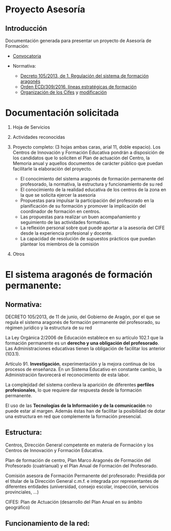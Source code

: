 # Proyecto Asesoría

## Introducción

Documentación generada para presentar un proyecto de Asesoría de Formación:

- [Convocatoria](http://www.boa.aragon.es/cgi-bin/EBOA/BRSCGI?CMD=VEROBJ&MLKOB=943630302828)

- Normativa:
    * [Decreto 105/2013, de 1. Regulación del sistema de formación aragonés](http://www.boa.aragon.es/cgi-bin/EBOA/BRSCGI?CMD=VEROBJ&MLKOB=740020785757)
    * [Orden ECD/309/2016, líneas estratégicas de formación](http://www.boa.aragon.es/cgi-bin/EBOA/BRSCGI?CMD=VEROBJ&MLKOB=903092365555)
    * [Organización de los Cifes](http://www.educaragon.org/Files/Files/UserFiles/File/Formacion%20profesorado/publicar_Orden_Funcionamiento_CIFES.pdf) y [modificación](http://www.educaragon.org/FILES/Orden_Modificada_Organizaciony%20Funcionamiento_CIFEs.pdf)


# Documentación solicitada

1. Hoja de Servicios
1. Actividades reconocidas
1. Proyecto completo: (3 hojas ambas caras, arial 11, doble espacio). Los Centros de Innovación y Formación Educativa pondrán a disposición de los candidatos que lo soliciten el Plan de actuación del Centro, la Memoria anual y aquellos documentos de carácter público que puedan facilitarle la elaboración del proyecto.

   - El conocimiento del sistema aragonés de formación permanente del profesorado, la
normativa, la estructura y funcionamiento de su red
   - El conocimiento de la realidad educativa de los centros de la zona en la que se solicita
ejercer la asesoría
   - Propuestas para impulsar la participación del profesorado en la planificación de su formación
y promover la implicación del coordinador de formación en centros.
   - Las propuestas para realizar un buen acompañamiento y seguimiento de las actividades
formativas.
   - La reflexión personal sobre qué puede aportar a la asesoría del CIFE desde la experiencia
profesional y docente.
   - La capacidad de resolución de supuestos prácticos que puedan plantear los miembros
de la comisión

1. Otros

# El sistema aragonés de formación permanente:

## Normativa: 
DECRETO 105/2013, de 11 de junio, del Gobierno de Aragón, por el que se regula el sistema aragonés de formación permanente del profesorado, su régimen jurídico y la estructura de su red

La Ley Orgánica 2/2006 de Educación establece en su artículo 102.1 que la formación permanente es un **derecho y una obligación del profesorado**. Las Administraciones educativas tienen la obligación de facilitar los anterior (103.1).

Artículo 91. **Investigación**, experimentación y la mejora continua de los procesos de enseñanza. En un Sistema Educativo en constante cambio, la Administración favorecerá el reconocimiento de esta labor.

La complejidad del sistema conlleva la aparición de diferentes **perfiles profesionales**, lo que requiere dar respuesta desde la formación permanente.

El uso de las **Tecnologías de la Información y de la comunicación** no puede estar al margen. Además éstas han de facilitar la posibilidad de dotar una estructura en red que complemente la formación presencial.



## Estructura:

Centros, Dirección General competente en materia de Formación y los Centros de Innovación y Formación Educativa.

Plan de formación de centro, Plan Marco Aragonés de Formación del Profesorado (cuatrianual) y el Plan Anual de Formación del Profesorado.

Comisión asesora de Formación Permanente del profesorado: Presidida por el titular de la Dirección General c.m.f. e integrada por representantes de diferentes entidades (universidad, consejo escolar, inspección, servicios provinciales, ...)

CIFES: Plan de Actuación (desarrollo del Plan Anual en su ámbito geográfico)

## Funcionamiento de la red:
 


